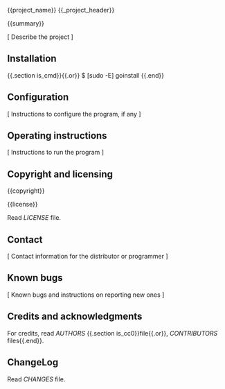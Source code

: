 {{project_name}}
{{_project_header}}

{{summary}}

[ Describe the project ]

## Installation

{{.section is_cmd}}{{.or}}    $ [sudo -E] goinstall {{.end}}

## Configuration

[ Instructions to configure the program, if any ]

## Operating instructions

[ Instructions to run the program ]

## Copyright and licensing

{{copyright}}

{{license}}

Read *LICENSE* file.

## Contact

[ Contact information for the distributor or programmer ]

## Known bugs

[ Known bugs and instructions on reporting new ones ]

## Credits and acknowledgments

For credits, read *AUTHORS* {{.section is_cc0}}file{{.or}}, *CONTRIBUTORS*
files{{.end}}.

## ChangeLog

Read *CHANGES* file.

